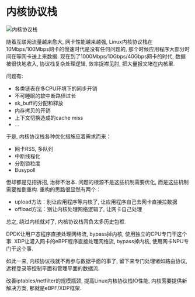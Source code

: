 # 内核协议栈

![内核协议栈](https://mmbiz.qpic.cn/mmbiz_png/cYSwmJQric6nj6QFbU1dhIQWqgwbG7hdO6LiaDTLXrYBBrLKicTMBU9Gc9ibNo3mXMEdwIia1XaYFuQFP83om89s9zg/640?wx_fmt=png&tp=webp&wxfrom=5&wx_lazy=1&wx_co=1)

随着互联网流量越来愈大, 网卡性能越来越强, Linux内核协议栈在10Mbps/100Mbps网卡的慢速时代是没有任何问题的, 那个时候应用程序大部分时间在等网卡送上来数据. 现在到了1000Mbps/10Gbps/40Gbps网卡的时代, 数据被很快地收入, 协议栈复杂处理逻辑, 效率捉襟见肘, 把大量报文堵在内核里.

问题有:
- 各类链表在多CPU环境下的同步开销
- 不可睡眠的软中断路径过长
- sk_buff的分配和释放
- 内存拷贝的开销
- 上下文切换造成的cache miss
- …

于是, 内核协议栈各种优化措施应着需求而来：
- 网卡RSS, 多队列
- 中断线程化
- 分割锁粒度
- Busypoll

但却都是见招拆招, 治标不治本. 问题的根源不是这些机制需要优化, 而是这些机制需要推倒重构. 重构的思路很显然有两个：
- upload方法：别让应用程序等内核了, 让应用程序自己去网卡直接拉数据
- offload方法：别让内核处理网络逻辑了, 让网卡自己处理

总之, 绕过内核就对了, 内核协议栈背负太多历史包袱.

DPDK让用户态程序直接处理网络流, bypass掉内核, 使用独立的CPU专门干这个事.
XDP让灌入网卡的eBPF程序直接处理网络流, bypass掉内核, 使用网卡NPU专门干这个事.

如此一来, 内核协议栈就不再参与数据平面的事了, 留下来专门处理诸如路由协议, 远程登录等控制平面和管理平面的数据流.

改善iptables/netfilter的规模瓶颈, 提高Linux内核协议栈IO性能, 内核需要提供新解决方案, 那就是eBPF/XDP框架.
